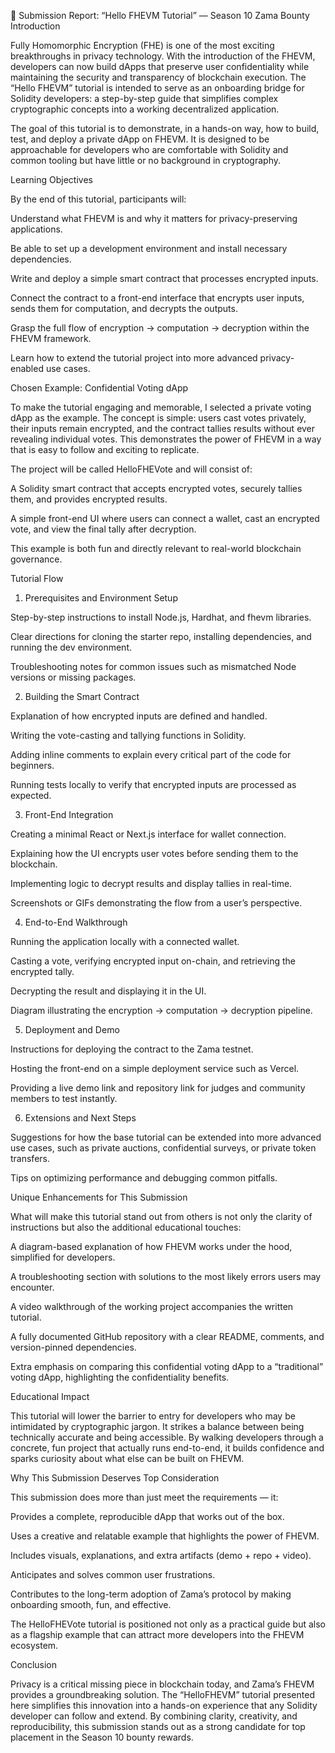 📑 Submission Report: “Hello FHEVM Tutorial” — Season 10 Zama Bounty
Introduction

Fully Homomorphic Encryption (FHE) is one of the most exciting breakthroughs in privacy technology. With the introduction of the FHEVM, developers can now build dApps that preserve user confidentiality while maintaining the security and transparency of blockchain execution. The “Hello FHEVM” tutorial is intended to serve as an onboarding bridge for Solidity developers: a step-by-step guide that simplifies complex cryptographic concepts into a working decentralized application.

The goal of this tutorial is to demonstrate, in a hands-on way, how to build, test, and deploy a private dApp on FHEVM. It is designed to be approachable for developers who are comfortable with Solidity and common tooling but have little or no background in cryptography.

Learning Objectives

By the end of this tutorial, participants will:

Understand what FHEVM is and why it matters for privacy-preserving applications.

Be able to set up a development environment and install necessary dependencies.

Write and deploy a simple smart contract that processes encrypted inputs.

Connect the contract to a front-end interface that encrypts user inputs, sends them for computation, and decrypts the outputs.

Grasp the full flow of encryption → computation → decryption within the FHEVM framework.

Learn how to extend the tutorial project into more advanced privacy-enabled use cases.

Chosen Example: Confidential Voting dApp

To make the tutorial engaging and memorable, I selected a private voting dApp as the example. The concept is simple: users cast votes privately, their inputs remain encrypted, and the contract tallies results without ever revealing individual votes. This demonstrates the power of FHEVM in a way that is easy to follow and exciting to replicate.

The project will be called HelloFHEVote and will consist of:

A Solidity smart contract that accepts encrypted votes, securely tallies them, and provides encrypted results.

A simple front-end UI where users can connect a wallet, cast an encrypted vote, and view the final tally after decryption.

This example is both fun and directly relevant to real-world blockchain governance.

Tutorial Flow

1. Prerequisites and Environment Setup

Step-by-step instructions to install Node.js, Hardhat, and fhevm libraries.

Clear directions for cloning the starter repo, installing dependencies, and running the dev environment.

Troubleshooting notes for common issues such as mismatched Node versions or missing packages.

2. Building the Smart Contract

Explanation of how encrypted inputs are defined and handled.

Writing the vote-casting and tallying functions in Solidity.

Adding inline comments to explain every critical part of the code for beginners.

Running tests locally to verify that encrypted inputs are processed as expected.

3. Front-End Integration

Creating a minimal React or Next.js interface for wallet connection.

Explaining how the UI encrypts user votes before sending them to the blockchain.

Implementing logic to decrypt results and display tallies in real-time.

Screenshots or GIFs demonstrating the flow from a user’s perspective.

4. End-to-End Walkthrough

Running the application locally with a connected wallet.

Casting a vote, verifying encrypted input on-chain, and retrieving the encrypted tally.

Decrypting the result and displaying it in the UI.

Diagram illustrating the encryption → computation → decryption pipeline.

5. Deployment and Demo

Instructions for deploying the contract to the Zama testnet.

Hosting the front-end on a simple deployment service such as Vercel.

Providing a live demo link and repository link for judges and community members to test instantly.

6. Extensions and Next Steps

Suggestions for how the base tutorial can be extended into more advanced use cases, such as private auctions, confidential surveys, or private token transfers.

Tips on optimizing performance and debugging common pitfalls.

Unique Enhancements for This Submission

What will make this tutorial stand out from others is not only the clarity of instructions but also the additional educational touches:

A diagram-based explanation of how FHEVM works under the hood, simplified for developers.

A troubleshooting section with solutions to the most likely errors users may encounter.

A video walkthrough of the working project accompanies the written tutorial.

A fully documented GitHub repository with a clear README, comments, and version-pinned dependencies.

Extra emphasis on comparing this confidential voting dApp to a “traditional” voting dApp, highlighting the confidentiality benefits.

Educational Impact

This tutorial will lower the barrier to entry for developers who may be intimidated by cryptographic jargon. It strikes a balance between being technically accurate and being accessible. By walking developers through a concrete, fun project that actually runs end-to-end, it builds confidence and sparks curiosity about what else can be built on FHEVM.

Why This Submission Deserves Top Consideration

This submission does more than just meet the requirements — it:

Provides a complete, reproducible dApp that works out of the box.

Uses a creative and relatable example that highlights the power of FHEVM.

Includes visuals, explanations, and extra artifacts (demo + repo + video).

Anticipates and solves common user frustrations.

Contributes to the long-term adoption of Zama’s protocol by making onboarding smooth, fun, and effective.

The HelloFHEVote tutorial is positioned not only as a practical guide but also as a flagship example that can attract more developers into the FHEVM ecosystem.

Conclusion

Privacy is a critical missing piece in blockchain today, and Zama’s FHEVM provides a groundbreaking solution. The “HelloFHEVM” tutorial presented here simplifies this innovation into a hands-on experience that any Solidity developer can follow and extend. By combining clarity, creativity, and reproducibility, this submission stands out as a strong candidate for top placement in the Season 10 bounty rewards.
